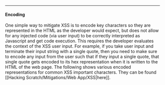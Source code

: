 -- -
#### Encoding
One simple way to mitigate XSS is to encode key characters so they are represented in the HTML as the developer would expect, but does not allow for any injected code (via user input) to be correctly interpreted as Javascript and get code execution. This requires the developer evaluates the context of the XSS user input. For example, if you take user input and terminate their input string with a single quote, then you need to make sure to encode any input from the user such that if they input a single quote, that single quote gets encoded to its hex representation when it is written to the HTML of the web page. The following shows various encoded representations for common XSS important characters. They can be found [[Hacking Scratch/Mitigations/Web App/XSS|here]].